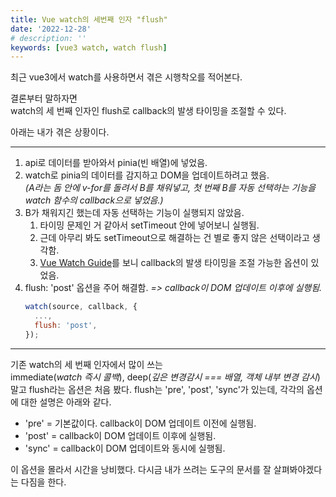 ```yaml
---
title: Vue watch의 세번째 인자 "flush"
date: '2022-12-28'
# description: ''
keywords: [vue3 watch, watch flush]
---
```


최근 vue3에서 watch를 사용하면서 겪은 시행착오를 적어본다.

결론부터 말하자면  
watch의 세 번째 인자인 flush로 callback의 발생 타이밍을 조절할 수 있다.

아래는 내가 겪은 상황이다.

---

1. api로 데이터를 받아와서 pinia(빈 배열)에 넣었음.
2. watch로 pinia의 데이터를 감지하고 DOM을 업데이트하려고 했음.  
   _(A라는 돔 안에 v-for를 돌려서 B를 채워넣고, 첫 번째 B를 자동 선택하는 기능을 watch 함수의 callback으로 넣었음.)_
3. B가 채워지긴 했는데 자동 선택하는 기능이 실행되지 않았음.
   1. 타이밍 문제인 거 같아서 setTimeout 안에 넣어보니 실행됨.
   2. 근데 아무리 봐도 setTimeout으로 해결하는 건 별로 좋지 않은 선택이라고 생각함.
   3. <a href="https://vuejs.org/guide/essentials/watchers.html#callback-flush-timing" target="_blank" rel="noreferrer" title="Vue Watch Guide 새창 열기">Vue Watch Guide</a>를 보니 callback의 발생 타이밍을 조절 가능한 옵션이 있었음.
4. flush: 'post' 옵션을 주어 해결함. _=> callback이 DOM 업데이트 이후에 실행됨._
   ```js
   watch(source, callback, {
     ...,
     flush: 'post',
   });
   ```

---

기존 watch의 세 번째 인자에서 많이 쓰는  
immediate(_watch 즉시 콜백_), deep(_깊은 변경감시 === 배열, 객체 내부 변경 감시_) 말고 flush라는 옵션은 처음 봤다.
flush는 'pre', 'post', 'sync'가 있는데, 각각의 옵션에 대한 설명은 아래와 같다.

- 'pre' = 기본값이다. callback이 DOM 업데이트 이전에 실행됨.
- 'post' = callback이 DOM 업데이트 이후에 실행됨.
- 'sync' = callback이 DOM 업데이트와 동시에 실행됨.

이 옵션을 몰라서 시간을 낭비했다. 다시금 내가 쓰려는 도구의 문서를 잘 살펴봐야겠다는 다짐을 한다.
